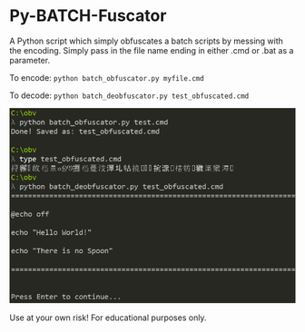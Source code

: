 # Py-BATCH-Fuscator
A Python script which simply obfuscates a batch scripts by messing with the encoding. Simply pass in the file name ending in either .cmd or .bat as a parameter. 

To encode:
`python batch_obfuscator.py myfile.cmd`

To decode:
`python batch_deobfuscator.py test_obfuscated.cmd`

![example image](https://raw.githubusercontent.com/bobby-tablez/Py-BATCH-Fuscator/main/py-BATCH-Fuscator.png?raw=true)

Use at your own risk! For educational purposes only.
